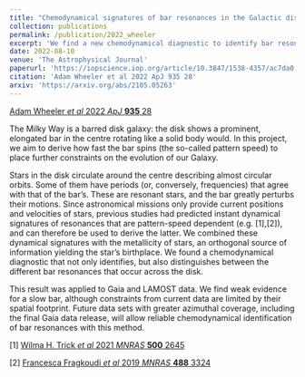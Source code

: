 ```yaml
---
title: "Chemodynamical signatures of bar resonances in the Galactic disk: current data and future prospects"
collection: publications
permalink: /publication/2022_wheeler
excerpt: 'We find a new chemodynamical diagnostic to identify bar resonances in the Galactic disk. Find out more in the post!'
date: 2022-08-10
venue: 'The Astrophysical Journal'
paperurl: 'https://iopscience.iop.org/article/10.3847/1538-4357/ac7da0'
citation: 'Adam Wheeler et al 2022 ApJ 935 28'
arxiv: 'https://arxiv.org/abs/2105.05263'
---
```


[Adam Wheeler _et al_ 2022 _ApJ_ **935** 28](https://iopscience.iop.org/article/10.3847/1538-4357/ac7da0)

The Milky Way is a barred disk galaxy: the disk shows a prominent, elongated bar in the centre rotating like a solid body would. In this project, we aim to derive how fast the bar spins (the so-called pattern speed) to place further constraints on the evolution of our Galaxy.

Stars in the disk circulate around the centre describing almost circular orbits. Some of them have periods (or, conversely, frequencies) that agree with that of the bar’s. These are resonant stars, and the bar greatly perturbs their motions. Since astronomical missions only provide current positions and velocities of stars, previous studies had predicted instant dynamical signatures of resonances that are pattern-speed dependent (e.g. [1],[2]), and can therefore be used to derive the latter. We combined these dynamical signatures with the metallicity of stars, an orthogonal source of information yielding the star’s birthplace. We found a chemodynamical diagnostic that not only identifies, but also distinguishes between the different bar resonances that occur across the disk. 

This result was applied to Gaia and LAMOST data. We find weak evidence for a slow bar, although constraints from current data are limited by their spatial footprint. Future data sets with greater azimuthal coverage, including the final Gaia data release, will allow reliable chemodynamical identification of bar resonances with this method.


[1] [Wilma H. Trick _et al_ 2021 _MNRAS_ **500** 2645](https://doi.org/10.1093/mnras/staa3317)

[2] [Francesca Fragkoudi _et al_ 2019 _MNRAS_ **488** 3324]( https://doi.org/10.1093/mnras/stz1875)